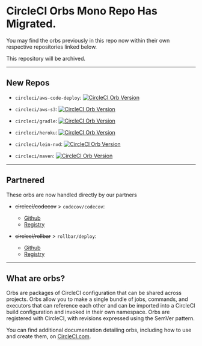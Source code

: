 # CircleCI Orbs Mono Repo Has Migrated.
You may find the orbs previously in this repo now within their own respective repositories linked below. 

This repository will be archived.

---

## New Repos

- `circleci/aws-code-deploy`: [![CircleCI Orb Version](https://img.shields.io/badge/endpoint.svg?url=https://badges.circleci.io/orb/circleci/aws-code-deploy)](https://github.com/CircleCI-Public/aws-code-deploy-orb)
- `circleci/aws-s3`: [![CircleCI Orb Version](https://img.shields.io/badge/endpoint.svg?url=https://badges.circleci.io/orb/circleci/aws-s3)](https://github.com/CircleCI-Public/aws-s3-orb)

- `circleci/gradle`: [![CircleCI Orb Version](https://img.shields.io/badge/endpoint.svg?url=https://badges.circleci.io/orb/circleci/gradle)](https://circleci.com/orbs/registry/orb/circleci/gradle) 
- `circleci/heroku`: [![CircleCI Orb Version](https://img.shields.io/badge/endpoint.svg?url=https://badges.circleci.io/orb/circleci/heroku)](https://github.com/CircleCI-Public/heroku-orb/)
- `circleci/lein-nvd`: [![CircleCI Orb Version](https://img.shields.io/badge/endpoint.svg?url=https://badges.circleci.io/orb/circleci/lein-nvd)](CircleCI-Public/lein-nvd_orb)
- `circleci/maven`: [![CircleCI Orb Version](https://img.shields.io/badge/endpoint.svg?url=https://badges.circleci.io/orb/circleci/maven)](https://github.com/CircleCI-Public/maven-orb/)

---
## Partnered
These orbs are now handled directly by our partners

- ~~circleci/codecov~~ > `codecov/codecov`: 
  - [Github](https://github.com/codecov/codecov-circleci-orb)
  - [Registry](https://circleci.com/orbs/registry/orb/codecov/codecov)

- ~~circleci/rollbar~~ > `rollbar/deploy`: 
  - [Github](https://github.com/rollbar/rollbar-orb/tree/master/src/rollbar)
  - [Registry](https://circleci.com/orbs/registry/orb/rollbar/deploy)

---

## What are orbs?

Orbs are packages of CircleCI configuration that can be shared across projects. Orbs allow you to make a single bundle of jobs, commands, and executors that can reference each other and can be imported into a CircleCI build configuration and invoked in their own namespace. Orbs are registered with CircleCI, with revisions expressed using the SemVer pattern.

You can find additional documentation detailing orbs, including how to use and create them, on [CircleCI.com](https://circleci.com/docs/2.0/orb-intro/).
